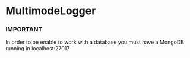 # MultimodeLogger

### IMPORTANT
In order to be enable to work with a database you must have a MongoDB running in localhost:27017
